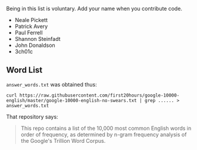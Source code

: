 Being in this list is voluntary. Add your name when you contribute code.

* Neale Pickett
* Patrick Avery
* Paul Ferrell
* Shannon Steinfadt
* John Donaldson
* 3ch01c

Word List
---------

`answer_words.txt` was obtained thus:

    curl https://raw.githubusercontent.com/first20hours/google-10000-english/master/google-10000-english-no-swears.txt | grep ...... > answer_words.txt

That repository says:

> This repo contains a list of the 10,000 most common English words in order of frequency, as determined by n-gram frequency analysis of the Google's Trillion Word Corpus.
